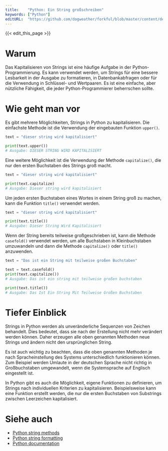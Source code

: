 ```yaml
---
title:    "Python: Ein String großschreiben"
keywords: ["Python"]
editURL:  "https://github.com/dogweather/forkful/blob/master/content/de/python/capitalizing-a-string.md"
---
```


{{< edit_this_page >}}

# Warum 

Das Kapitalisieren von Strings ist eine häufige Aufgabe in der Python-Programmierung. Es kann verwendet werden, um Strings für eine bessere Lesbarkeit in der Ausgabe zu formatieren, in Datenbankabfragen oder für die Verwendung in Schlüssel- und Wertpaaren. Es ist eine einfache, aber nützliche Fähigkeit, die jeder Python-Programmierer beherrschen sollte.

# Wie geht man vor 

Es gibt mehrere Möglichkeiten, Strings in Python zu kapitalisieren. Die einfachste Methode ist die Verwendung der eingebauten Funktion `upper()`.

```Python
text = "dieser string wird kapitalisiert"

print(text.upper())
# Ausgabe: DIESER STRING WIRD KAPITALISIERT
```

Eine weitere Möglichkeit ist die Verwendung der Methode `capitalize()`, die nur den ersten Buchstaben des Strings groß macht.

```Python
text = "dieser string wird kapitalisiert"

print(text.capitalize)
# Ausgabe: Dieser string wird kapitalisiert
```

Um jeden ersten Buchstaben eines Wortes in einem String groß zu machen, kann die Funktion `title()` verwendet werden.

```Python
text = "dieser string wird kapitalisiert"

print(text.title())
# Ausgabe: Dieser String Wird Kapitalisiert
```

Wenn der String bereits teilweise großgeschrieben ist, kann die Methode `casefold()` verwendet werden, um alle Buchstaben in Kleinbuchstaben umzuwandeln und dann die Methode `capitalize()` oder `title()` anzuwenden.

```Python
text = "Das ist ein String mit teilweise großen Buchstaben"

text = text.casefold()
print(text.capitalize())
# Ausgabe: Das ist ein string mit teilweise großen buchstaben

print(text.title())
# Ausgabe: Das Ist Ein String Mit Teilweise Großen Buchstaben
```

# Tiefer Einblick 

Strings in Python werden als unveränderliche Sequenzen von Zeichen behandelt. Dies bedeutet, dass sie nach der Erstellung nicht mehr verändert werden können. Daher erzeugen alle oben genannten Methoden neue Strings und ändern nicht den ursprünglichen String.

Es ist auch wichtig zu beachten, dass die oben genannten Methoden je nach Spracheinstellung des Systems unterschiedlich funktionieren können. Zum Beispiel werden Umlaute in der deutschen Sprache nicht richtig in Großbuchstaben umgewandelt, wenn die Systemsprache auf Englisch eingestellt ist.

In Python gibt es auch die Möglichkeit, eigene Funktionen zu definieren, um Strings nach individuellen Kriterien zu kapitalisieren. Beispielsweise kann eine Funktion erstellt werden, die nur die ersten Buchstaben von Substrings zwischen Leerzeichen kapitalisiert.

# Siehe auch 

- [Python string methods](https://www.w3schools.com/python/python_ref_string.asp)
- [Python string formatting](https://www.geeksforgeeks.org/python-formatting-output-using-string-formats/)
- [Python documentation](https://docs.python.org/3/library/stdtypes.html#string-methods)